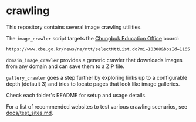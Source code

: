 # crawling

This repository contains several image crawling utilities.

The `image_crawler` script targets the [Chungbuk Education Office](https://www.cbe.go.kr) board:

```
https://www.cbe.go.kr/news/na/ntt/selectNttList.do?mi=10308&bbsId=1165
```

`domain_image_crawler` provides a generic crawler that downloads images from any domain and can save them to a ZIP file.

`gallery_crawler` goes a step further by exploring links up to a configurable depth (default 3) and tries to locate pages that look like image galleries.

Check each folder's README for setup and usage details.

For a list of recommended websites to test various crawling scenarios, see [docs/test_sites.md](docs/test_sites.md).
